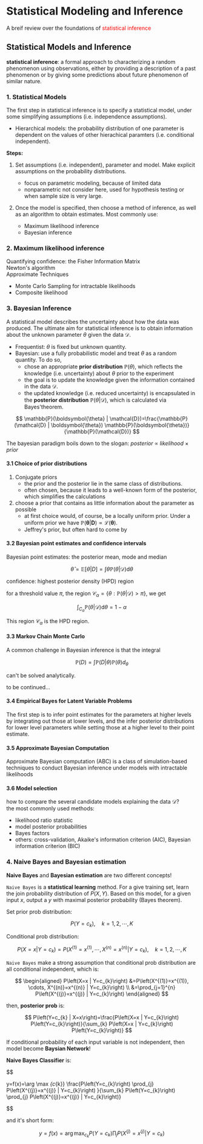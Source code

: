 # Statistical Modeling and Inference

A breif review over the foundations of <span style="color: red">statistical inference</span>

## Statistical Models and Inference

**statistical inference**: a formal approach to characterizing a random phenomenon using observations, either by providing a description of a past phenomenon or by giving some predictions about future phenomenon of similar nature. 
### 1. Statistical Models
The first step in statistical inference is to specify a statistical model, under some simplifying assumptions (i.e. independence assumptions).  
  - Hierarchical models: the probability distribution of one parameter is dependent on the values of other hierachical paramters (i.e. conditional independent).

**Steps:**

1. Set assumptions (i.e. independent), parameter and model. Make explicit assumptions on the probability distributions.
    - focus on parametric modeling, because of limited data
    - nonparametric not consider here, used for hypothesis testing or when sample size is very large.

 2. Once the model is specified, then choose a method of inference, as well as an algorithm to obtain estimates. Most commonly use:
     - Maximum likelihood inference
     - Bayesian inference

### 2. Maximum likelihood inference
Quantifying confidence: the Fisher Information Matrix  
Newton's algorithm  
Approximate Techniques
- Monte Carlo Sampling for intractable likelihoods  
- Composite likelihood


### 3. Bayesian Inference
A statistical model describes the uncertainty about how the data was produced. The ultimate aim for statistical inference is to obtain information about the unknown parameter $\theta$ given the data $\mathcal{D}$.

- Frequentist: $\theta$ is fixed but unknown quantity.
- Bayesian: use a fully probabilistic model and treat $\theta$ as a random quantity. To do so,
  * chose an appropriate **prior distribution** $\mathbb{P}(\theta)$, which reflects the knowledge (i.e. uncertainty) about $\theta$ prior to the experiment
  * the goal is to update the knowledge given the information contained in the data $\mathcal{D}$.
  * the updated knowledge (i.e. reduced uncertainty) is encapsulated in the **posterior distribution** $\mathbb{P}(\theta \vert \mathcal{D})$, which is calculated via Bayes'theorem.  

$$
\mathbb{P}(\boldsymbol{\theta} | \mathcal{D})=\frac{\mathbb{P}(\mathcal{D} | \boldsymbol{\theta}) \mathbb{P}(\boldsymbol{\theta})}{\mathbb{P}(\mathcal{D})}
$$

The bayesian paradigm boils down to the slogan: *posterior* $\propto$ *likelihood* $\times$ *prior*

#### 3.1 Choice of prior distributions

1. Conjugate priors
    * the prior and the posterior lie in the same class of distributions.
    * often chosen, because it leads to a well-known form of the posterior, which simplifies the calculations 
2. choose a prior that contains as little information about the parameter as possible
    * at first choice would, of course, be a locally uniform prior. Under a uniform prior we have $\mathbb{P}(\boldsymbol{\theta} \vert \boldsymbol{D}) \propto \mathcal{L}(\boldsymbol{\theta})$.
    * Jeffrey's prior, but often hard to come by


#### 3.2 Bayesian point estimates and confidence intervals
Bayesian point estimates: the posterior mean, mode and median

$$
\hat{\theta}=\mathbb{E}[\theta | D]=\int \theta \mathbb{P}(\theta | \mathcal{D}) \mathrm{d} \theta
$$

confidence: highest posterior density (HPD) region

for a threshold value $\pi$, the region $\mathcal{C}_{\alpha}=\{\theta: \mathbb{P}(\theta \vert \mathcal{D})>\pi\}$, we get

$$
\int_{C_{\alpha}} \mathbb{P}(\theta | \mathcal{D}) \mathrm{d} \theta=1-\alpha
$$

This region $\mathcal{C}_{\alpha}$ is the HPD region.

#### 3.3 Markov Chain Monte Carlo

A common challenge in Bayesian inference is that the integral

$$
\mathbb{P}(D)=\int \mathbb{P}(D | \theta) \mathbb{P}(\theta) d_{\theta}
$$

can't be solved analytically. 

to be continued...

#### 3.4 Empirical Bayes for Latent Variable Problems

The first step is to infer point estimates for the parameters at higher levels by integrating out those at lower levels, and the infer posterior distributions for lower level parameters while setting those at a higher level to their point estimate.

#### 3.5 Approximate Bayesian Computation

Approximate Bayesian computation (ABC) is a class of simulation-based techniques to conduct Bayesian inference under models with intractable likelihoods


#### 3.6 Model selection
how to compare the several candidate models explaining the data $\mathcal{D}$?  
the most commonly used methods:
  - likelihood ratio statistic
  - model posterior probabilities
  - Bayes factors
  - others: cross-validation, Akaike's information criterion (AIC), Bayesian information criterion (BIC)




### 4. Naive Bayes and Bayesian estimation

**Naive Bayes** and **Bayesian estimation** are two different concepts!

`Naive Bayes` is a **statistical learning** method. For a give training set, learn the join probability distribution of $P(X,Y)$. Based on this model, for a given input $x$, output a $y$ with maximal posterior probability (Bayes theorem).

Set prior prob distribution:

$$
P\left(Y=c_{k}\right), \quad k=1,2, \cdots, K
$$

Conditional prob distribution:

$$
P\left(X=x | Y=c_{k}\right)=P\left(X^{(1)}=x^{(1)}, \cdots, X^{(n)}=x^{(n)} | Y=c_{k}\right), \quad k=1,2, \cdots, K
$$

`Naive Bayes` make a strong assumption that conditional prob distribution are all conditional independent, which is:

$$
\begin{aligned}
P\left(X=x | Y=c_{k}\right) &=P\left(X^{(1)}=x^{(1)}, \cdots, X^{(n)}=x^{(n)} | Y=c_{k}\right) \\
&=\prod_{j=1}^{n} P\left(X^{(j)}=x^{(j)} | Y=c_{k}\right)
\end{aligned}
$$

then, **posterior prob** is:

$$
P\left(Y=c_{k} | X=x\right)=\frac{P\left(X=x | Y=c_{k}\right) P\left(Y=c_{k}\right)}{\sum_{k} P\left(X=x | Y=c_{k}\right) P\left(Y=c_{k}\right)}
$$



 If conditional probability of each input variable is not independent, then model become **Baysian Network**!


**Naive Bayes Classifier** is:

$$

y=f(x)=\arg \max _{c_{k}} \frac{P\left(Y=c_{k}\right) \prod_{j} P\left(X^{(j)}=x^{(j)} | Y=c_{k}\right) }{\sum_{k} P\left(Y=c_{k}\right) \prod_{j} P\left(X^{(j)}=x^{(j)} | Y=c_{k}\right)}

$$

and it's short form:

$$
y=f(x)=\arg \max _{c_{k}} P\left(Y=c_{k}\right) \prod_{j} P\left(X^{(j)}=x^{(j)} | Y=c_{k}\right) 
$$



